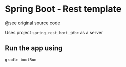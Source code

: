 Spring Boot - Rest template
===========================

@see [original](https://github.com/PacktPublishing/Spring-5-in-7-Days-v-) source code

Uses project `spring_rest_boot_jdbc` as a server

Run the app using 
-----------------
`gradle bootRun`

